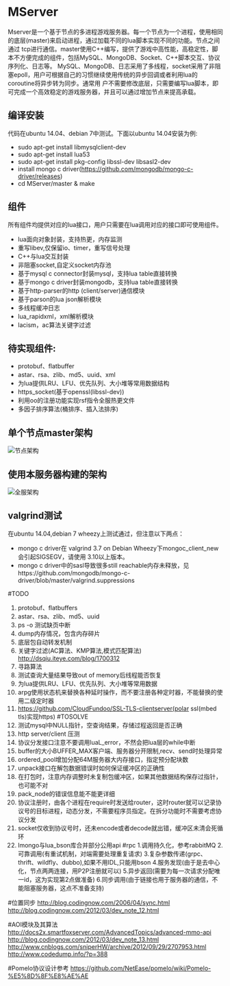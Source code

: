 MServer
=========
Mserver是一个基于节点的多进程游戏服务器。每一个节点为一个进程，使用相同的底层(master)来启动进程，通过加载不同的lua脚本实现不同的功能。节点之间通过
tcp进行通信。master使用C++编写，提供了游戏中高性能，高稳定性，脚本不方便完成的组件，包括MySQL、MongoDB、Socket、C++脚本交互、协议序列化、日志等。
MySQL、MongoDB、日志采用了多线程，socket采用了非阻塞epoll，用户可根据自己的习惯继续使用传统的异步回调或者利用lua的coroutine将异步转为同步。通常用
户不需要修改底层，只需要编写lua脚本，即可完成一个高效稳定的游戏服务器，并且可以通过增加节点来提高承载。


编译安装
--------

代码在ubuntu 14.04、debian 7中测试。下面以ubuntu 14.04安装为例:

 * sudo apt-get install libmysqlclient-dev
 * sudo apt-get install lua53
 * sudo apt-get install pkg-config libssl-dev libsasl2-dev
 * install mongo c driver(https://github.com/mongodb/mongo-c-driver/releases)
 * cd MServer/master & make


组件
----

所有组件均提供对应的lua接口，用户只需要在lua调用对应的接口即可使用组件。

 * lua面向对象封装，支持热更，内存监测
 * 重写libev,仅保留io、timer，重写信号处理
 * C++与lua交互封装
 * 非阻塞socket,自定义socket内存池
 * 基于mysql c connector封装mysql，支持lua table直接转换
 * 基于mongo c driver封装mongodb，支持lua table直接转换
 * 基于http-parser的http (client/server)通信模块
 * 基于parson的lua json解析模块
 * 多线程缓冲日志
 * lua_rapidxml，xml解析模块
 * lacism，ac算法关键字过滤

待实现组件:
-----------

 * protobuf、flatbuffer
 * astar、rsa、zlib、md5、uuid、xml
 * 为lua提供LRU、LFU、优先队列、大小堆等常用数据结构
 * https_socket(基于openssl(libssl-dev))
 * 利用oo的注册功能实现rsf指令全服热更文件
 * 多因子排序算法(桶排序、插入法排序)

单个节点master架构
------------------
![节点架构](https://github.com/changnet/MServer/blob/master/picture/master.png)

使用本服务器构建的架构
---------------------

![全服架构](https://github.com/changnet/MServer/blob/master/picture/server%20frame.png)

valgrind测试
-----------

在ubuntu 14.04,debian 7 wheezy上测试通过，但注意以下两点：  
 * mongo c driver在 valgrind 3.7 on Debian Wheezy下mongoc_client_new会引起SIGSEGV，请使用
   3.10以上版本。
 * mongo c driver中的sasl导致很多still reachable内存未释放，见https://github.com/mongodb/mongo-c-driver/blob/master/valgrind.suppressions


#TODO
1. protobuf、flatbuffers
2. astar、rsa、zlib、md5、uuid
3. ps -o 测试缺页中断
4. dump内存情况，包含内存碎片
5. 底层包自动转发机制
6. 关键字过滤(AC算法、KMP算法,模式匹配算法)  
   http://dsqiu.iteye.com/blog/1700312
7. 寻路算法
8. 测试查询大量结果导致out of memory后线程能否恢复
9. 为lua提供LRU、LFU、优先队列、大小堆等常用数据
9. arpg使用状态机来替换各种延时操作，而不要注册各种定时器，不能替换的使用二级定时器
10. https://github.com/CloudFundoo/SSL-TLS-clientserver(polar ssl(mbed tls)实现https)
#TOSOLVE
2. 测试mysql中NULL指针，空查询结果，存储过程返回是否正确
3. http server/client 压测
4. 协议分发接口注意不要调用luaL_error，不然会把lua层的while中断
5. buffer的大小BUFFER_MAX客户端、服务器分开限制,recv、send时处理异常
6. ordered_pool增加分配64M服务器大内存接口，指定预分配块数
7. unpack接口在解包数据错误时如何保证缓冲区的正确性
8. 在打包时，注意内存调整时未复制包缓冲区，如果其他数据结构保存过指针，也可能不对
9. pack_node的错误信息能不能更详细
10. 协议注册时，由各个进程在require时发送给router，这时router就可以记录协议号的目标进程，动态分发，不需要程序员指定。在拆分功能时不需要考虑协议分发
11. socket仅收到协议号时，还未encode或者decode就出错，缓冲区未清会死循环
12. lmongo与lua_bson库合并部分公用api
#rpc
1.调用持久化，参考rabbitMQ
2.可靠调用(有重试机制，对端需要处理重复请求)
3.复杂参数传递(grpc、thrift、wildfly、dubbo),如果不用IDL,只能用bson
4.服务发现(由于是去中心化，节点两两连接，用P2P注册就可以)
5.异步返回(需要为每一次请求分配唯一id，这为实现第2点做准备)
6.同步调用(由于链接也用于服务器的通信，不能阻塞服务器，这点不准备支持)

#位置同步
http://blog.codingnow.com/2006/04/sync.html  
http://blog.codingnow.com/2012/03/dev_note_12.html

#AOI模块及其算法
http://docs2x.smartfoxserver.com/AdvancedTopics/advanced-mmo-api
http://blog.codingnow.com/2012/03/dev_note_13.html
http://www.cnblogs.com/sniperHW/archive/2012/09/29/2707953.html
http://www.codedump.info/?p=388

#Pomelo协议设计参考
https://github.com/NetEase/pomelo/wiki/Pomelo-%E5%8D%8F%E8%AE%AE
